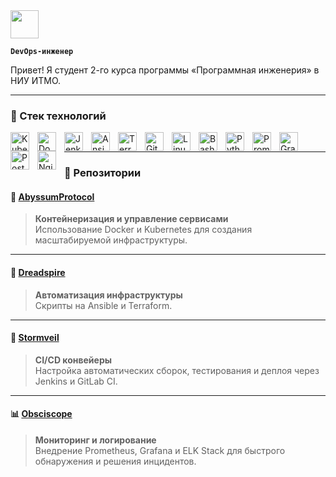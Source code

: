 <img src="https://media.tenor.com/e3GqicbfhMYAAAAj/get-greeting-get-greetings.gif" width="45px">

**`DevOps-инженер`**

Привет! Я студент 2-го курса программы «Программная инженерия» в НИУ ИТМО. 

---

### 🧰 Стек технологий

<img align="left" alt="Kubernetes" width="30px" style="padding-right:10px;" src="https://cdn.jsdelivr.net/gh/devicons/devicon/icons/kubernetes/kubernetes-plain.svg"/>
<img align="left" alt="Docker" width="30px" style="padding-right:10px;" src="https://cdn.jsdelivr.net/gh/devicons/devicon/icons/docker/docker-original.svg"/>
<img align="left" alt="Jenkins" width="30px" style="padding-right:10px;" src="https://cdn.jsdelivr.net/gh/devicons/devicon/icons/jenkins/jenkins-original.svg"/>
<img align="left" alt="Ansible" width="30px" style="padding-right:10px;" src="https://cdn.jsdelivr.net/gh/devicons/devicon/icons/ansible/ansible-original.svg"/>
<img align="left" alt="Terraform" width="30px" style="padding-right:10px;" src="https://cdn.jsdelivr.net/gh/devicons/devicon/icons/terraform/terraform-original.svg"/>
<img align="left" alt="Git" width="30px" style="padding-right:10px;" src="https://cdn.jsdelivr.net/gh/devicons/devicon/icons/git/git-original.svg"/>
<img align="left" alt="Linux" width="30px" style="padding-right:10px;" src="https://cdn.jsdelivr.net/gh/devicons/devicon/icons/linux/linux-original.svg"/>
<img align="left" alt="Bash" width="30px" style="padding-right:10px;" src="https://cdn.jsdelivr.net/gh/devicons/devicon/icons/bash/bash-original.svg"/>
<img align="left" alt="Python" width="30px" style="padding-right:10px;" src="https://cdn.jsdelivr.net/gh/devicons/devicon/icons/python/python-plain.svg"/>
<img align="left" alt="Prometheus" width="30px" style="padding-right:10px;" src="https://cdn.jsdelivr.net/gh/devicons/devicon/icons/prometheus/prometheus-original.svg"/>
<img align="left" alt="Grafana" width="30px" style="padding-right:10px;" src="https://cdn.jsdelivr.net/gh/devicons/devicon/icons/grafana/grafana-original.svg"/>
<img align="left" alt="PostgreSQL" width="30px" style="padding-right:10px;" src="https://cdn.jsdelivr.net/gh/devicons/devicon/icons/postgresql/postgresql-original.svg"/>
<img align="left" alt="Nginx" width="30px" style="padding-right:10px;" src="https://cdn.jsdelivr.net/gh/devicons/devicon/icons/nginx/nginx-original.svg"/>
<br />

---
### 📂 Репозитории

#### 🚢 [AbyssumProtocol](https://github.com/n-mukhin/AbyssumProtocol)
> **Контейнеризация и управление сервисами**  
> Использование Docker и Kubernetes для создания масштабируемой инфраструктуры.  

---

#### 🔧 [Dreadspire](https://github.com/n-mukhin/Dreadspire)
> **Автоматизация инфраструктуры**  
> Скрипты на Ansible и Terraform.  

---

#### 🚀 [Stormveil](https://github.com/n-mukhin/Stormveil)
> **CI/CD конвейеры**  
> Настройка автоматических сборок, тестирования и деплоя через Jenkins и GitLab CI.  

---

#### 📊 [Obsciscope](https://github.com/n-mukhin/Obsciscope)
> **Мониторинг и логирование**  
> Внедрение Prometheus, Grafana и ELK Stack для быстрого обнаружения и решения инцидентов.  

